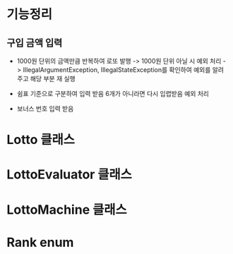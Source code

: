 # 기능정리

## 구입 금액 입력
- 1000원 단위의 금액만큼 반복하여 로또 발행
-> 1000원 단위 아닐 시 예외 처리
-> IllegalArgumentException, IllegalStateException를 확인하여 예외를 알려주고 해당 부분 재 실행

- 쉼표 기준으로 구분하여 입력 받음 6개가 아니라면 다시 입렵받음 예외 처리

- 보너스 번호 입력 받음

# Lotto 클래스

# LottoEvaluator 클래스

# LottoMachine 클래스

# Rank enum